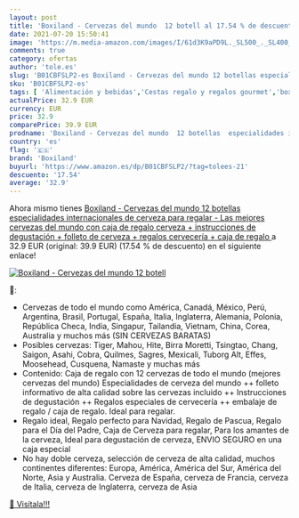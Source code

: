 ```yaml
---
layout: post
title: 'Boxiland - Cervezas del mundo  12 botell al 17.54 % de descuento'
date: 2021-07-20 15:50:41
image: 'https://m.media-amazon.com/images/I/61d3K9aPD9L._SL500_._SL400_.jpg'
comments: true
category: ofertas
author: 'tole.es'
slug: 'B01CBFSLP2-es Boxiland - Cervezas del mundo 12 botellas especialidades...'
sku: 'B01CBFSLP2-es'
tags: [ 'Alimentación y bebidas','Cestas regalo y regalos gourmet','boxiland','cerveza', ]
actualPrice: 32.9 EUR
currency: EUR
price: 32.9
comparePrice: 39.9 EUR
prodname: 'Boxiland - Cervezas del mundo  12 botellas  especialidades internacionales de cerveza para regalar - Las mejores cervezas del mundo con caja de regalo  cerveza + instrucciones de degustación + folleto de cerveza + regalos cervecería + caja de regalo '
country: 'es'
flag: '🇪🇸'
brand: 'Boxiland'
buyurl: 'https://www.amazon.es/dp/B01CBFSLP2/?tag=tolees-21'
descuento: '17.54'
average: '32.9'
---
```


Ahora mismo tienes [Boxiland - Cervezas del mundo  12 botellas  especialidades internacionales de cerveza para regalar - Las mejores cervezas del mundo con caja de regalo  cerveza + instrucciones de degustación + folleto de cerveza + regalos cervecería + caja de regalo ](https://www.amazon.es/dp/B01CBFSLP2/?tag=tolees-21) a 32.9 EUR (original: 39.9 EUR) (17.54 %  de descuento) en el siguiente enlace!

[![Boxiland - Cervezas del mundo  12 botell](https://m.media-amazon.com/images/I/61d3K9aPD9L._SL500_._SL400_.jpg)](https://www.amazon.es/dp/B01CBFSLP2/?tag=tolees-21)

🔎:

- Cervezas de todo el mundo como América, Canadá, México, Perú, Argentina, Brasil, Portugal, España, Italia, Inglaterra, Alemania, Polonia, República Checa, India, Singapur, Tailandia, Vietnam, China, Corea, Australia y muchos más (SIN CERVEZAS BARATAS)
- Posibles cervezas: Tiger, Mahou, Hite, Birra Moretti, Tsingtao, Chang, Saigon, Asahi, Cobra, Quilmes, Sagres, Mexicali, Tuborg Alt, Effes, Moosehead, Cusquena, Namaste y muchas más
- Contenido: Caja de regalo con 12 cervezas de todo el mundo (mejores cervezas del mundo) Especialidades de cerveza del mundo ++ folleto informativo de alta calidad sobre las cervezas incluido ++ Instrucciones de degustación ++ Regalos especiales de cervecería ++ embalaje de regalo / caja de regalo. Ideal para regalar.
- Regalo ideal, Regalo perfecto para Navidad, Regalo de Pascua, Regalo para el Día del Padre, Caja de Cerveza para regalar, Para los amantes de la cerveza, Ideal para degustación de cerveza, ENVIO SEGURO en una caja especial
- No hay doble cerveza, selección de cerveza de alta calidad, muchos continentes diferentes: Europa, América, América del Sur, América del Norte, Asia y Australia. Cerveza de España, cerveza de Francia, cerveza de Italia, cerveza de Inglaterra, cerveza de Asia

[🛒 Visítala!!!](https://www.amazon.es/dp/B01CBFSLP2/?tag=tolees-21)
